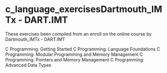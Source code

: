 # c_language_exercisesDartmouth_IMTx - DART.IMT

 These exercises been compiled from an enroll on the online course by Dartmouth_IMTx - DART.IMT

 C Programming: Getting Started
 C Programming: Language Foundations
 C Programming: Modular Programming and Memory Management
 C Programming: Pointers and Memory Management
 C Programming: Advanced Data Types
